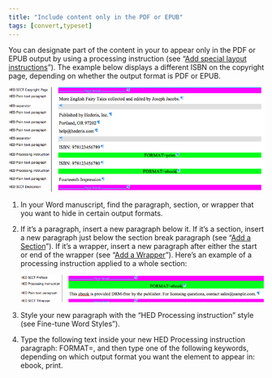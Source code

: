 ```yaml
---
title: "Include content only in the PDF or EPUB"
tags: [convert,typeset]
---
```

 
<html><body><section data-type="chapter" class="hsecchapter" data-hederis-type="hsecchapter" id="include-custom-content" data-pi-attrs="id: include-custom-content; data-tags: convert,typeset;" role="doc-chapter" data-tags="convert,typeset" data-author-name=" " data-book-title=" " title="Include content only in the PDF or EPUB"><p class="hblkp" data-hederis-type="hblkp" id="p8QNywmNS">You can designate part of the content in your to appear only in the PDF or EPUB output by using a processing instruction (see &#8220;<a href="{% link _docs/custom-design.md %}" data-hederis-type="hspana" id="pPmHyh8Do"><span class="Hyperlink" data-hederis-type="hspnspan" id="pzOrCo4nM">Add special layout instructions</span></a>&#8221;). The example below displays a different ISBN on the copyright page, depending on whether the output format is PDF or EPUB.</p><img data-hederis-type="hblkimg" class="hblkimg" id="pdMcVVGV0" src="/images/customcontent1.png" data-img-src="/images/customcontent1.png"/><ol class="hwprnumlist" data-hederis-type="hwprnumlist" id="pdJbJ2i0n"><li class="hblkoli" data-hederis-type="hblkoli" id="liu68MFW8z"><p class="hblkoli" data-hederis-type="hblklip" id="pmMXpOOjJ">In your Word manuscript, find the paragraph, section, or wrapper that you want to hide in certain output formats.</p></li><li class="hblkoli" data-hederis-type="hblkoli" id="li8NthYNAE"><p class="hblkoli" data-hederis-type="hblklip" id="poH1ertcn">If it&#8217;s a paragraph, insert a new paragraph below it. If it&#8217;s a section, insert a new paragraph just below the section break paragraph (see &#8220;<a href="{% link _docs/add-a-section.md %}" data-hederis-type="hspana" id="ppTBJSHt4"><span class="Hyperlink" data-hederis-type="hspnspan" id="prQ5ni5kw">Add a Section</span></a>&#8221;). If it&#8217;s a wrapper, insert a new paragraph after either the start or end of the wrapper (see &#8220;<a href="{% link _docs/add-a-wrapper.md %}" data-hederis-type="hspana" id="pAWWKeYOT"><span class="Hyperlink" data-hederis-type="hspnspan" id="pQCu4Avva">Add a Wrapper</span></a>&#8221;). Here&#8217;s an example of a processing instruction applied to a whole section:</p><img data-hederis-type="hblkimg" class="hblkimg" id="pVvgVIonS" src="/images/customcontent2.png" data-img-src="/images/customcontent2.png"/></li><li class="hblkoli" data-hederis-type="hblkoli" id="lip9zxPzOi"><p class="hblkoli" data-hederis-type="hblklip" id="p3oTJs0m6">Style your new paragraph with the &#8220;HED Processing instruction&#8221; style (see Fine-tune Word Styles&#8221;).</p></li><li class="hblkoli" data-hederis-type="hblkoli" id="li0Ymh70n4"><p class="hblkoli" data-hederis-type="hblklip" id="py39ilzUp">Type the following text inside your new HED Processing instruction paragraph: FORMAT=, and then type one of the following keywords, depending on which output format you want the element to appear in: ebook, print.</p></li></ol></section></body></html>
